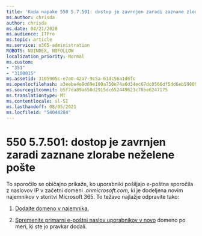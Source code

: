 ```yaml
---
title: 'Koda napake 550 5.7.501: dostop je zavrnjen zaradi zaznane zlorabe neželene pošte'
ms.author: chrisda
author: chrisda
ms.date: 04/21/2020
ms.audience: ITPro
ms.topic: article
ms.service: o365-administration
ROBOTS: NOINDEX, NOFOLLOW
localization_priority: Normal
ms.custom:
- "351"
- "3100015"
ms.assetid: 3105905c-e7a0-42a7-9c5a-61dc56a1d6fc
ms.openlocfilehash: a3eebe4e9d69e100a750e74a6d34ec67dc0566df5dd6eb59809adb07ed8a682f
ms.sourcegitcommit: b5f7da89a650d2915dc652449623c78be6247175
ms.translationtype: MT
ms.contentlocale: sl-SI
ms.lasthandoff: 08/05/2021
ms.locfileid: "54044284"
---
```

# <a name="550-57501-access-denied-spam-abuse-detected"></a>550 5.7.501: dostop je zavrnjen zaradi zaznane zlorabe neželene pošte

To sporočilo se običajno prikaže, ko uporabniki pošiljajo e-poštna sporočila z naslovov IP v začetni domeni *.onmicrosoft.com,* ki je dodeljena novim najemnikov v storitvi Microsoft 365. To težavo najlažje odpravite tako:

1. [Dodajte domeno v najemnika.](https://docs.microsoft.com/microsoft-365/admin/setup/add-domain)

2. [Spremenite primarni e-poštni naslov uporabnikov v novo](https://docs.microsoft.com/microsoft-365/admin/add-users/change-a-user-name-and-email-address) domeno po meri, ki ste jo pravkar dodali.
